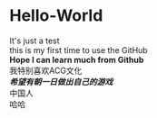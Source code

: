 # Hello-World
It's just a test  
this is my first time to use the GitHub  
**Hope I can learn much from Github**  
我特别喜欢ACG文化  
***希望有朝一日做出自己的游戏***   
中国人   
哈哈
